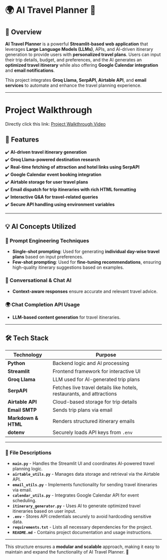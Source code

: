 
# 🌍 AI Travel Planner 🛫

## 🚀 Overview
**AI Travel Planner** is a powerful **Streamlit-based web application** that leverages **Large Language Models (LLMs)**, APIs, and AI-driven itinerary generation to provide users with **personalized travel plans**. Users can input their trip details, budget, and preferences, and the AI generates an **optimized travel itinerary** while also offering **Google Calendar integration** and **email notifications**.

This project integrates **Groq Llama, SerpAPI, Airtable API**, and **email services** to automate and enhance the travel planning experience.

---

# Project Walkthrough
Directly click this link: [Project Walkthrough Video](https://drive.google.com/file/d/1QGx_tCAMSesVIXUgjfuMVbO0mO1gyhlE/view?usp=sharing)

## 📌 Features
✔️ **AI-driven travel itinerary generation**  
✔️ **Groq Llama-powered destination research**  
✔️ **Real-time fetching of attraction and hotel links using SerpAPI**  
✔️ **Google Calendar event booking integration**  
✔️ **Airtable storage for user travel plans**  
✔️ **Email dispatch for trip itineraries with rich HTML formatting**  
✔️ **Interactive Q&A for travel-related queries**  
✔️ **Secure API handling using environment variables**  

---

## 💡 AI Concepts Utilized

### 🧠 Prompt Engineering Techniques
- **Single-shot prompting**: Used for generating **individual day-wise travel plans** based on input preferences.
- **Few-shot prompting**: Used for **fine-tuning recommendations**, ensuring high-quality itinerary suggestions based on examples.

### 🔄 Conversational & Chat AI
- **Context-aware responses** ensure accurate and relevant travel advice.

### 🌍 Chat Completion API Usage
- **LLM-based content generation** for travel itineraries.

---

## 🛠️ Tech Stack

| **Technology**  | **Purpose**  |
|---------------|-------------|
| **Python**  | Backend logic and AI processing  |
| **Streamlit**  | Frontend framework for interactive UI  |
| **Groq Llama**  | LLM used for AI-generated trip plans  |
| **SerpAPI**  | Fetches live travel details like hotels, restaurants, and attractions  |
| **Airtable API**  | Cloud-based storage for trip details  |
| **Email SMTP**  | Sends trip plans via email  |
| **Markdown & HTML**  | Renders structured itinerary emails  |
| **dotenv**  | Securely loads API keys from `.env`  |

---

### 📂 File Descriptions

- **`main.py`** - Handles the Streamlit UI and coordinates AI-powered travel planning logic.
- **`airtable_utils.py`** - Manages data storage and retrieval via the Airtable API.
- **`email_utils.py`** - Implements functionality for sending travel itineraries via email.
- **`calendar_utils.py`** - Integrates Google Calendar API for event scheduling.
- **`itinerary_generator.py`** - Uses AI to generate optimized travel itineraries based on user input.
- **`.env`** - Stores API credentials securely to avoid hardcoding sensitive data.
- **`requirements.txt`** - Lists all necessary dependencies for the project.
- **`README.md`** - Contains project documentation and usage instructions.

---

This structure ensures a **modular and scalable** approach, making it easy to maintain and expand the functionality of AI Travel Planner. 🚀


